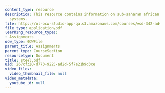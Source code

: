 ```yaml
---
content_type: resource
description: This resource contains information on sub-saharan african electric power
  systems.
file: https://ol-ocw-studio-app-qa.s3.amazonaws.com/courses/esd-342-advanced-system-architecture-spring-2006/267cf220d7739221ad2d5f7e21b9d3ce_steel.pdf
file_type: application/pdf
learning_resource_types:
- Assignments
ocw_type: OCWFile
parent_title: Assignments
parent_type: CourseSection
resourcetype: Document
title: steel.pdf
uid: 267cf220-d773-9221-ad2d-5f7e21b9d3ce
video_files:
  video_thumbnail_file: null
video_metadata:
  youtube_id: null
---
```

